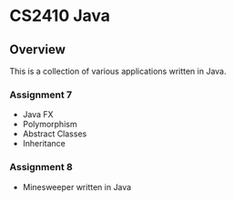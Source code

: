 # CS2410 Java

## Overview
This is a collection of various applications written in Java.

### Assignment 7
- Java FX
- Polymorphism
- Abstract Classes
- Inheritance

### Assignment 8
- Minesweeper written in Java

